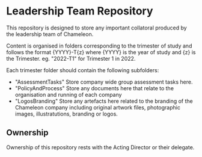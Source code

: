 # Leadership Team Repository

This repository is designed to store any important collatoral produced by the leadership team of Chameleon.

Content is organised in folders corresponding to the trimester of study and follows the format {YYYY}-T{z} where {YYYY} is the year of study and {z} is the Trimester.
eg. "2022-T1" for Trimester 1 in 2022.

Each trimester folder should contain the following subfolders:
- "AssessmentTasks"   Store company wide group assessment tasks here.
- "PolicyAndProcess"  Store any documents here that relate to the organisation and running of each company
- "LogosBranding"     Store any artefacts here related to the branding of the Chameleon company including original artwork files, photographic images, illustratutions, branding or logos.

## Ownership
Ownership of this repository rests with the Acting Director or their delegate.
